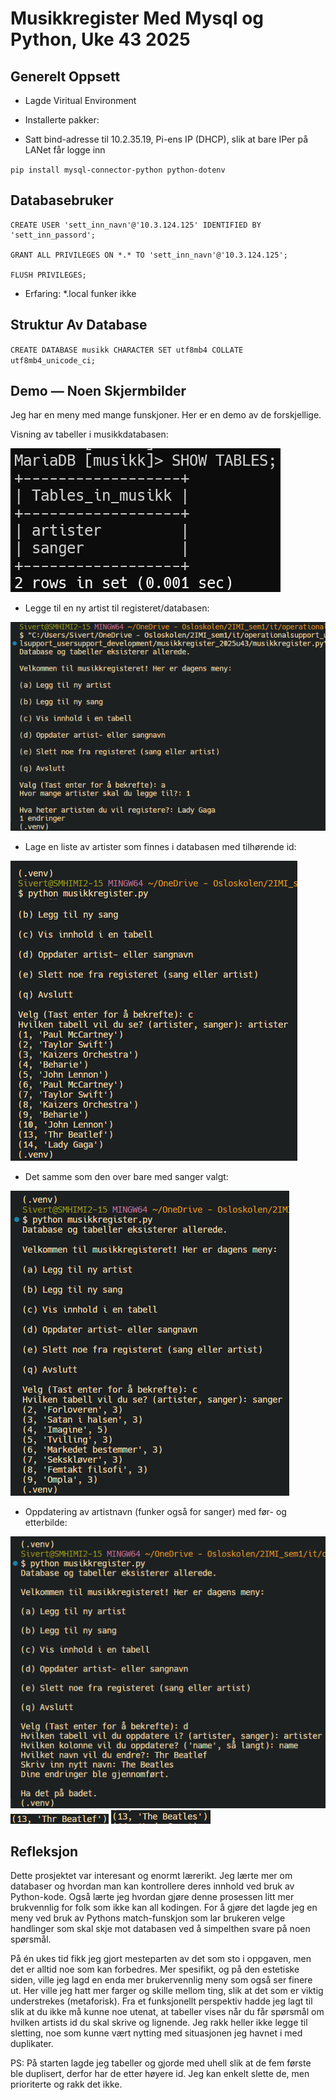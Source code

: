 # Musikkregister Med Mysql og Python, Uke 43 2025

## Generelt Oppsett

- Lagde Viritual Environment

- Installerte pakker:

- Satt bind-adresse til 10.2.35.19, Pi-ens IP (DHCP), slik at bare IPer på LANet får logge inn

``pip install mysql-connector-python python-dotenv``

## Databasebruker

```
CREATE USER 'sett_inn_navn'@'10.3.124.125' IDENTIFIED BY 'sett_inn_passord';

GRANT ALL PRIVILEGES ON *.* TO 'sett_inn_navn'@'10.3.124.125';

FLUSH PRIVILEGES;
```

- Erfaring: *.local funker ikke

## Struktur Av Database

``CREATE DATABASE musikk CHARACTER SET utf8mb4 COLLATE utf8mb4_unicode_ci;``

## Demo — Noen Skjermbilder

Jeg har en meny med mange funskjoner. Her er en demo av de forskjellige.

Visning av tabeller i musikkdatabasen:

![tabeller fra musikkdatabasen](./media/showtables.png)

* Legge til en ny artist til registeret/databasen:

![Legg til artist](./media/legg_til_artist.png)

* Lage en liste av artister som finnes i databasen med tilhørende id:

![Liste av artister i db](./media/liste_artister.png)

* Det samme som den over bare med sanger valgt:

![Liste av sanger i db](./media/liste_sanger.png)

* Oppdatering av artistnavn (funker også for sanger) med før- og etterbilde:

![Oppdatering av artistnavn](./media/oppdatere.png)
![Før oppdatering](./media/foer_oppdatering.png)
![Etter oppdatering](./media/etter_oppdatering.png)

## Refleksjon

Dette prosjektet var interesant og enormt lærerikt. Jeg lærte mer om databaser og hvordan man kan kontrollere deres innhold ved bruk av Python-kode. Også lærte jeg hvordan gjøre denne prosessen litt mer brukvennlig for folk som ikke kan all kodingen. For å gjøre det lagde jeg en meny ved bruk av Pythons match-funskjon som lar brukeren velge handlinger som skal skje mot databasen ved å simpelthen svare på noen spørsmål. 

På én ukes tid fikk jeg gjort mesteparten av det som sto i oppgaven, men det er alltid noe som kan forbedres. Mer spesifikt, og på den estetiske siden, ville jeg lagd en enda mer brukervennlig meny som også ser finere ut. Her ville jeg hatt mer farger og skille mellom ting, slik at det som er viktig understrekes (metaforisk). Fra et funksjonellt perspektiv hadde jeg lagt til slik at du ikke må kunne noe utenat, at tabeller vises når du får spørsmål om hvilken artists id du skal skrive og lignende. Jeg rakk heller ikke legge til sletting, noe som kunne vært nytting med situasjonen jeg havnet i med duplikater.

PS: På starten lagde jeg tabeller og gjorde med uhell slik at de fem første ble duplisert, derfor har de etter høyere id. Jeg kan enkelt slette de, men prioriterte og rakk det ikke.